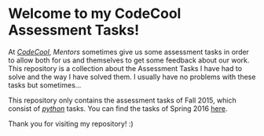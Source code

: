 # Welcome to my CodeCool Assessment Tasks!

At [*CodeCool*](https://www.codecool.com/), *Mentors* sometimes give us some assessment tasks in order to allow both for us and themselves to get some feedback about our work.
This repository is a collection about the Assessment Tasks I have had to solve and the way I have solved them.
I usually have no problems with these tasks but sometimes...

This repository only contains the assessment tasks of Fall 2015, which consist of [*python*](https://en.wikipedia.org/wiki/Python_(programming_language)) tasks.
You can find the tasks of Spring 2016 [here](https://github.com/KoicsD/CodeCool_Assessments_Spring2016).

Thank you for visiting my repository! :)
